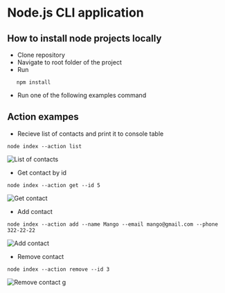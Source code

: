 # Node.js CLI application

## How to install node projects locally

-   Clone repository
-   Navigate to root folder of the project
-   Run

```git
   npm install
```

-   Run one of the following examples command

## Action exampes

-   Recieve list of contacts and print it to console table

```cli
node index --action list
```

![List of contacts](https://monosnap.com/file/OWbbDexAdqLFi9UKg8Omv7AQVth00G)

-   Get contact by id

```cli
node index --action get --id 5
```

![Get contact](https://monosnap.com/file/tHf6HXZVgFVQfXlsAOyj9eMQbDPjIt)

-   Add contact

```cli
node index --action add --name Mango --email mango@gmail.com --phone 322-22-22
```

![Add contact](https://monosnap.com/file/0xRVrFxwecDJb1fejuIwOXGdRu3z6I)

-   Remove contact

```cli
node index --action remove --id 3
```

![Remove contact](https://monosnap.com/file/jV2xxCApW48lnqV0pCcfw1pm5fa8pI)
g

